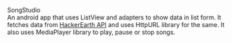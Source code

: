 SongStudio<br>
An android app that uses ListView and adapters to show data in list form. It fetches data from [HackerEarth API](http://starlord.hackerearth.com/studio "HackerEarth API") and uses HttpURL library for the same.
It also uses MediaPlayer library to play, pause or stop songs.
